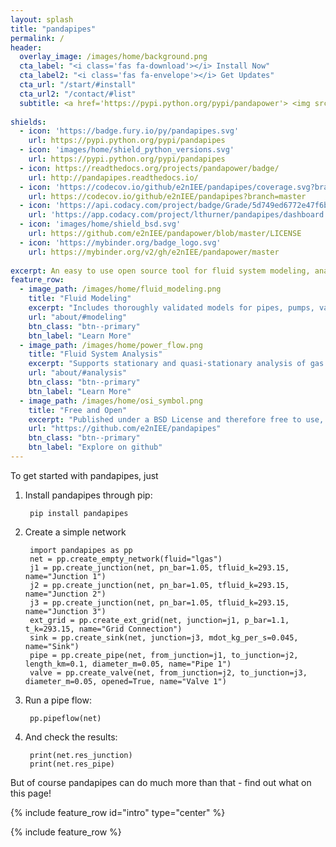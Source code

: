 ```yaml
---
layout: splash
title: "pandapipes"
permalink: /
header:
  overlay_image: /images/home/background.png
  cta_label: "<i class='fas fa-download'></i> Install Now"
  cta_label2: "<i class='fas fa-envelope'></i> Get Updates"
  cta_url: "/start/#install"
  cta_url2: "/contact/#list"
  subtitle: <a href='https://pypi.python.org/pypi/pandapower'> <img src='{{"/images/home/shield_python_versions.svg" | relative_url}}'></a>
  
shields:
  - icon: 'https://badge.fury.io/py/pandapipes.svg'
    url: https://pypi.python.org/pypi/pandapipes
  - icon: 'images/home/shield_python_versions.svg'
    url: https://pypi.python.org/pypi/pandapipes
  - icon: https://readthedocs.org/projects/pandapower/badge/
    url: http://pandapipes.readthedocs.io/
  - icon: 'https://codecov.io/github/e2nIEE/pandapipes/coverage.svg?branch=develop'
    url: https://codecov.io/github/e2nIEE/pandapipes?branch=master
  - icon: 'https://api.codacy.com/project/badge/Grade/5d749ed6772e47f6b84fb9afb83903d3'
    url: 'https://app.codacy.com/project/lthurner/pandapipes/dashboard'
  - icon: 'images/home/shield_bsd.svg'
    url: https://github.com/e2nIEE/pandapower/blob/master/LICENSE
  - icon: 'https://mybinder.org/badge_logo.svg'
    url: https://mybinder.org/v2/gh/e2nIEE/pandapower/master
    
excerpt: An easy to use open source tool for fluid system modeling, analysis and optimization with a high degree of automation.
feature_row:
  - image_path: /images/home/fluid_modeling.png
    title: "Fluid Modeling"
    excerpt: "Includes thoroughly validated models for pipes, pumps, valves and more."
    url: "about/#modeling"
    btn_class: "btn--primary"
    btn_label: "Learn More"
  - image_path: /images/home/power_flow.png
    title: "Fluid System Analysis"
    excerpt: "Supports stationary and quasi-stationary analysis of gas and district heating networks."
    url: "about/#analysis"
    btn_class: "btn--primary"
    btn_label: "Learn More"
  - image_path: /images/home/osi_symbol.png
    title: "Free and Open"
    excerpt: "Published under a BSD License and therefore free to use, modify and share however you want."
    url: "https://github.com/e2nIEE/pandapipes"
    btn_class: "btn--primary"
    btn_label: "Explore on github"
---
```


To get started with pandapipes, just

1. Install pandapipes through pip:

        pip install pandapipes

2. Create a simple network

        import pandapipes as pp
        net = pp.create_empty_network(fluid="lgas") 
        j1 = pp.create_junction(net, pn_bar=1.05, tfluid_k=293.15, name="Junction 1")
        j2 = pp.create_junction(net, pn_bar=1.05, tfluid_k=293.15, name="Junction 2")    
        j3 = pp.create_junction(net, pn_bar=1.05, tfluid_k=293.15, name="Junction 3") 
        ext_grid = pp.create_ext_grid(net, junction=j1, p_bar=1.1, t_k=293.15, name="Grid Connection")
        sink = pp.create_sink(net, junction=j3, mdot_kg_per_s=0.045, name="Sink")
        pipe = pp.create_pipe(net, from_junction=j1, to_junction=j2, length_km=0.1, diameter_m=0.05, name="Pipe 1")
        valve = pp.create_valve(net, from_junction=j2, to_junction=j3, diameter_m=0.05, opened=True, name="Valve 1")
        
3. Run a pipe flow:

        pp.pipeflow(net)
        
4. And check the results:

        print(net.res_junction)
        print(net.res_pipe)

But of course pandapipes can do much more than that - find out what on this page!

{% include feature_row id="intro" type="center" %}
    
{% include feature_row %}
